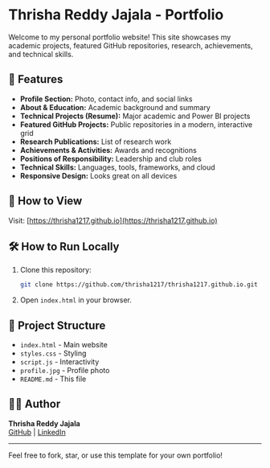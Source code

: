 # Thrisha Reddy Jajala - Portfolio

Welcome to my personal portfolio website! This site showcases my academic projects, featured GitHub repositories, research, achievements, and technical skills.

## 🌟 Features
- **Profile Section:** Photo, contact info, and social links
- **About & Education:** Academic background and summary
- **Technical Projects (Resume):** Major academic and Power BI projects
- **Featured GitHub Projects:** Public repositories in a modern, interactive grid
- **Research Publications:** List of research work
- **Achievements & Activities:** Awards and recognitions
- **Positions of Responsibility:** Leadership and club roles
- **Technical Skills:** Languages, tools, frameworks, and cloud
- **Responsive Design:** Looks great on all devices

## 🚀 How to View
Visit: [https://thrisha1217.github.io](https://thrisha1217.github.io)

## 🛠️ How to Run Locally
1. Clone this repository:
   ```bash
   git clone https://github.com/thrisha1217/thrisha1217.github.io.git
   ```
2. Open `index.html` in your browser.

## 📁 Project Structure
- `index.html` - Main website
- `styles.css` - Styling
- `script.js` - Interactivity
- `profile.jpg` - Profile photo
- `README.md` - This file

## 👩‍💻 Author
**Thrisha Reddy Jajala**  
[GitHub](https://github.com/thrisha1217) | [LinkedIn](https://linkedin.com/in/thrisha-reddy-13bb3b263)

---
Feel free to fork, star, or use this template for your own portfolio! 